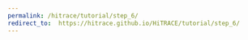 ```yaml
---
permalink: /hitrace/tutorial/step_6/
redirect_to:  https://hitrace.github.io/HiTRACE/tutorial/step_6/
---
```

